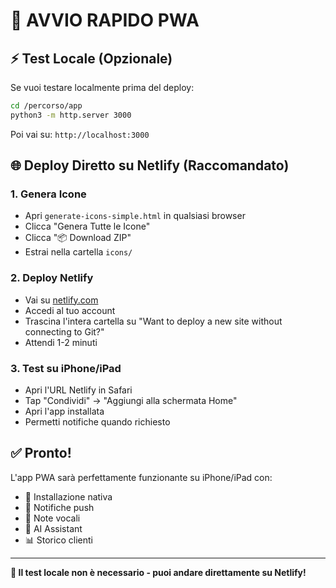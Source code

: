 # 🚀 AVVIO RAPIDO PWA

## ⚡ Test Locale (Opzionale)

Se vuoi testare localmente prima del deploy:

```bash
cd /percorso/app
python3 -m http.server 3000
```

Poi vai su: `http://localhost:3000`

## 🌐 Deploy Diretto su Netlify (Raccomandato)

### 1. **Genera Icone**
- Apri `generate-icons-simple.html` in qualsiasi browser
- Clicca "Genera Tutte le Icone" 
- Clicca "📦 Download ZIP"
- Estrai nella cartella `icons/`

### 2. **Deploy Netlify**
- Vai su [netlify.com](https://netlify.com)
- Accedi al tuo account
- Trascina l'intera cartella su "Want to deploy a new site without connecting to Git?"
- Attendi 1-2 minuti

### 3. **Test su iPhone/iPad**
- Apri l'URL Netlify in Safari
- Tap "Condividi" → "Aggiungi alla schermata Home"
- Apri l'app installata
- Permetti notifiche quando richiesto

## ✅ Pronto!

L'app PWA sarà perfettamente funzionante su iPhone/iPad con:
- 📱 Installazione nativa
- 🔔 Notifiche push
- 🎤 Note vocali
- 🤖 AI Assistant
- 📊 Storico clienti

---

**🎯 Il test locale non è necessario - puoi andare direttamente su Netlify!**